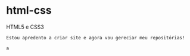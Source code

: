 # html-css
 HTML5 e CSS3
 
    Estou apredento a criar site e agora vou gereciar meu repositórias!

    a
